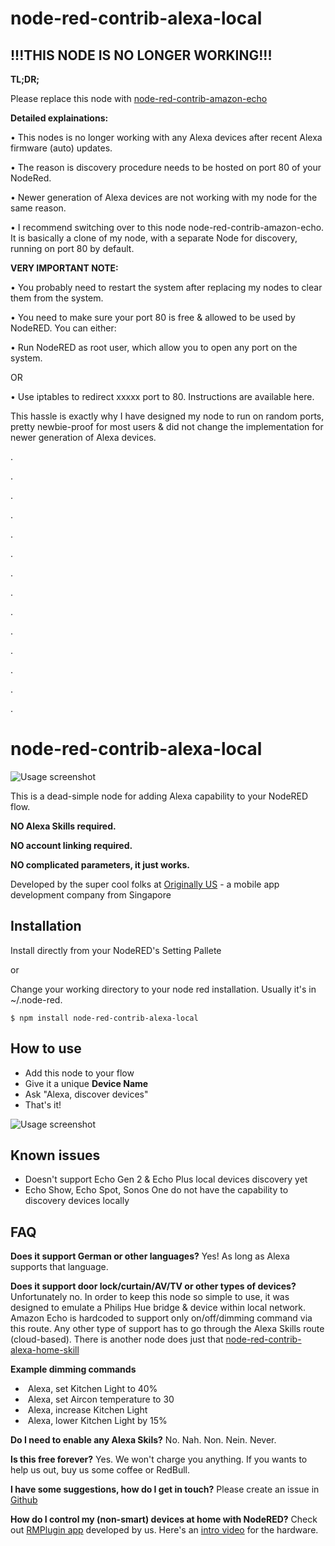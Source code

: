 # node-red-contrib-alexa-local

## !!!THIS NODE IS NO LONGER WORKING!!!

**TL;DR;**

Please replace this node with [node-red-contrib-amazon-echo](https://flows.nodered.org/node/node-red-contrib-amazon-echo)


**Detailed explainations:**

• This nodes is no longer working with any Alexa devices after recent Alexa firmware (auto) updates.

• The reason is discovery procedure needs to be hosted on port 80 of your NodeRed.

• Newer generation of Alexa devices are not working with my node for the same reason.

• I recommend switching over to this node node-red-contrib-amazon-echo. It is basically a clone of my node, with a separate Node for discovery, running on port 80 by default.


**VERY IMPORTANT NOTE:**

• You probably need to restart the system after replacing my nodes to clear them from the system.

• You need to make sure your port 80 is free & allowed to be used by NodeRED. You can either:

• Run NodeRED as root user, which allow you to open any port on the system.

OR

• Use iptables to redirect xxxxx port to 80. Instructions are available here.


This hassle is exactly why I have designed my node to run on random ports, pretty newbie-proof for most users & did not change the implementation for newer generation of Alexa devices.

.

.

.

.

.

.

.

.

.

.

.

.

.

.


# node-red-contrib-alexa-local

![Usage screenshot](https://raw.githubusercontent.com/originallyus/node-red-contrib-alexa-local/master/screenshot2.png "Screenshot")

This is a dead-simple node for adding Alexa capability to your NodeRED flow.

**NO Alexa Skills required.**

**NO account linking required.**

**NO complicated parameters, it just works.**


Developed by the super cool folks at [Originally US](http://originally.us) - a mobile app development company from Singapore

## Installation

Install directly from your NodeRED's Setting Pallete

or

Change your working directory to your node red installation. Usually it's in ~/.node-red.

    $ npm install node-red-contrib-alexa-local

## How to use
  * Add this node to your flow
  * Give it a unique **Device Name**
  * Ask "Alexa, discover devices"
  * That's it!

![Usage screenshot](https://raw.githubusercontent.com/originallyus/node-red-contrib-alexa-local/master/screenshot3.png "Screenshot")


## Known issues
  * Doesn't support Echo Gen 2 & Echo Plus local devices discovery yet
  * Echo Show, Echo Spot, Sonos One do not have the capability to discovery devices locally

## FAQ
**Does it support German or other languages?**
Yes! As long as Alexa supports that language.

**Does it support door lock/curtain/AV/TV or other types of devices?**
Unfortunately no. In order to keep this node so simple to use, it was designed to emulate a Philips Hue bridge & device within local network. Amazon Echo is hardcoded to support only on/off/dimming command via this route. Any other type of support has to go through the Alexa Skills route (cloud-based). There is another node does just that [node-red-contrib-alexa-home-skill](https://github.com/hardillb/node-red-contrib-alexa-home-skill)

**Example dimming commands**
  *  Alexa, set Kitchen Light to 40%
  *  Alexa, set Aircon temperature to 30
  *  Alexa, increase Kitchen Light
  *  Alexa, lower Kitchen Light by 15%

**Do I need to enable any Alexa Skils?**
No. Nah. Non. Nein. Never.

**Is this free forever?**
Yes. We won't charge you anything. If you wants to help us out, buy us some coffee or RedBull.

**I have some suggestions, how do I get in touch?**
Please create an issue in [Github](https://github.com/originallyus/node-red-contrib-alexa-local/issues)

**How do I control my (non-smart) devices at home with NodeRED?**
Check out [RMPlugin app](https://play.google.com/store/apps/details?id=us.originally.tasker&hl=en) developed by us. Here's an [intro video](https://www.youtube.com/watch?v=QUKYKhK57sc) for the hardware.
